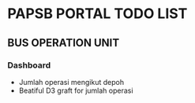 PAPSB PORTAL TODO LIST
======================

BUS OPERATION UNIT
------------------

### Dashboard

- Jumlah operasi mengikut depoh
- Beatiful D3 graft for jumlah operasi
